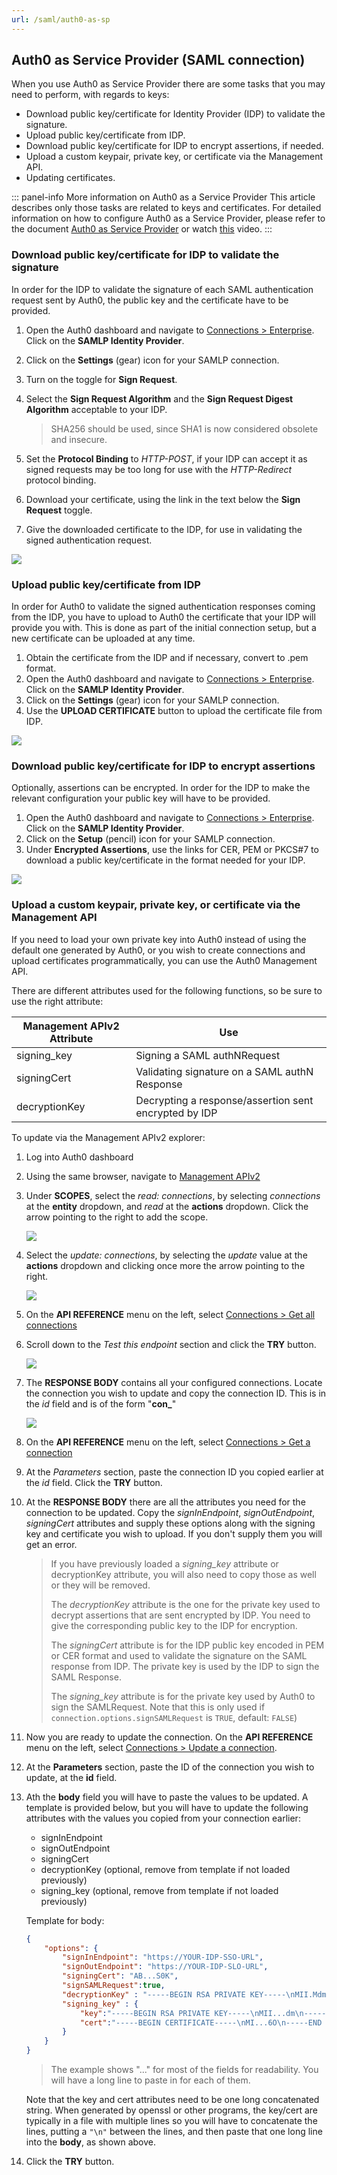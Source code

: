 ```yaml
---
url: /saml/auth0-as-sp
---
```


## Auth0 as Service Provider (SAML connection)

When you use Auth0 as Service Provider there are some tasks that you may need to perform, with regards to keys:
+ Download public key/certificate for Identity Provider (IDP) to validate the signature.
+ Upload public key/certificate from IDP.
+ Download public key/certificate for IDP to encrypt assertions, if needed.
+ Upload a custom keypair, private key, or certificate via the Management API.
+ Updating certificates.

::: panel-info More information on Auth0 as a Service Provider
This article describes only those tasks are related to keys and certificates. For detailed information on how to configure Auth0 as a Service Provider, please refer to the document [Auth0 as Service Provider](/saml-sp-generic) or watch [this](/saml-configuration#configuring-auth0-as-a-service-provider) video.
:::

### Download public key/certificate for IDP to validate the signature

In order for the IDP to validate the signature of each SAML authentication request sent by Auth0, the public key and the certificate have to be provided.

1. Open the Auth0 dashboard and navigate to [Connections > Enterprise](${uiURL}/#/connections/enterprise). Click on the __SAMLP Identity Provider__.
2. Click on the __Settings__ (gear) icon for your SAMLP connection.
3. Turn on the toggle for __Sign Request__.
4. Select the __Sign Request Algorithm__ and the __Sign Request Digest Algorithm__ acceptable to your IDP.

	> SHA256 should be used, since SHA1 is now considered obsolete and insecure.

5. Set the __Protocol Binding__ to _HTTP-POST_, if your IDP can accept it as signed requests may be too long for use with the _HTTP-Redirect_ protocol binding.
6. Download your certificate, using the link in the text below the __Sign Request__ toggle.
7. Give the downloaded certificate to the IDP, for use in validating the signed authentication request.

![](media/articles/public-key-cryptography/sp-download-cert.png)

### Upload public key/certificate from IDP

In order for Auth0 to validate the signed authentication responses coming from the IDP, you have to upload to Auth0 the certificate that your IDP will provide you with. This is done as part of the initial connection setup, but a new certificate can be uploaded at any time.

1. Obtain the certificate from the IDP and if necessary, convert to .pem format.
2. Open the Auth0 dashboard and navigate to [Connections > Enterprise](${uiURL}/#/connections/enterprise). Click on the __SAMLP Identity Provider__.
3. Click on the __Settings__ (gear) icon for your SAMLP connection.
4. Use the __UPLOAD CERTIFICATE__ button to upload the certificate file from IDP.

![](media/articles/public-key-cryptography/sp-upload-cert.png)

### Download public key/certificate for IDP to encrypt assertions

Optionally, assertions can be encrypted. In order for the IDP to make the relevant configuration your public key will have to be provided. 

1. Open the Auth0 dashboard and navigate to [Connections > Enterprise](${uiURL}/#/connections/enterprise). Click on the __SAMLP Identity Provider__.
2. Click on the __Setup__ (pencil) icon for your SAMLP connection.
3. Under __Encrypted Assertions__, use the links for CER, PEM or PKCS#7 to download a public key/certificate in the format needed for your IDP.

![](media/articles/public-key-cryptography/sp-encrypted-assertions.png)

### Upload a custom keypair, private key, or certificate via the Management API

If you need to load your own private key into Auth0 instead of using the default one generated by Auth0, or you wish to create connections and upload certificates programmatically, you can use the Auth0 Management API. 

There are different attributes used for the following functions, so be sure to use the right attribute:

| Management APIv2 Attribute | Use  |
| -------------------------- | ---- |
| signing_key                | Signing a SAML authNRequest |
| signingCert                | Validating signature on a SAML authN Response |
| decryptionKey              | Decrypting a response/assertion sent encrypted by IDP |

To update via the Management APIv2 explorer:

1. Log into Auth0 dashboard
2. Using the same browser, navigate to [Management APIv2](https://auth0.com/docs/api/v2)
3. Under __SCOPES__, select the _read: connections_, by selecting _connections_ at the __entity__ dropdown, and _read_ at the __actions__ dropdown. Click the arrow pointing to the right to add the scope.

	![](media/articles/public-key-cryptography/mgmt-api-scope-read-conn.png)

4. Select the _update: connections_, by selecting the _update_ value at the __actions__ dropdown and clicking once more the arrow pointing to the right.

	![](media/articles/public-key-cryptography/mgmt-api-scope-update-conn.png)

5. On the __API REFERENCE__ menu on the left, select [Connections > Get all connections](/api/v2#!/Connections/get_connections)

6. Scroll down to the _Test this endpoint_ section and click the __TRY__ button.

	![](media/articles/public-key-cryptography/mgmt-api-get-conn-try.png)

7. The __RESPONSE BODY__ contains all your configured connections. Locate the connection you wish to update and copy the connection ID. This is in the _id_ field and is of the form "**con_**_<alphanumeric>_"

	![](media/articles/public-key-cryptography/mgmt-api-get-conn-id.png)

8. On the __API REFERENCE__ menu on the left, select [Connections > Get a connection](/api/v2#!/Connections/get_connections_by_id)

9. At the _Parameters_ section, paste the connection ID you copied earlier at the _id_ field. Click the __TRY__ button.

10. At the __RESPONSE BODY__ there are all the attributes you need for the connection to be updated. Copy the _signInEndpoint_, _signOutEndpoint_, _signingCert_ attributes and supply these options along with the signing key and certificate you wish to upload. If you don't supply them you will get an error.

	> If you have previously loaded a *signing_key* attribute or decryptionKey attribute, you will also need to copy those as well or they will be removed.
	>
	> The _decryptionKey_ attribute is the one for the private key used to decrypt assertions that are sent encrypted by IDP. You need to give the corresponding public key to the IDP for encryption.
	>
	> The _signingCert_ attribute is for the IDP public key encoded in PEM or CER format and used to validate the signature on the SAML response from IDP. The private key is used by the IDP to sign the SAML Response.
	>
	> The *signing_key* attribute is for the private key used by Auth0 to sign the SAMLRequest. Note that this is only used if `connection.options.signSAMLRequest` is `TRUE`, default: `FALSE`)

11. Now you are ready to update the connection. On the __API REFERENCE__ menu on the left, select [Connections > Update a connection](/api/v2#!/Connections/patch_connections_by_id).

12. At the __Parameters__ section, paste the ID of the connection you wish to update, at the __id__ field. 

13. Ath the __body__ field you will have to paste the values to be updated. A template is provided below, but you will have to update the following attributes with the values you copied from your connection earlier:
	+ signInEndpoint
	+ signOutEndpoint
	+ signingCert
	+ decryptionKey (optional, remove from template if not loaded previously)
	+ signing_key (optional, remove from template if not loaded previously)

	Template for body:

	```json
	{
		"options": {
			"signInEndpoint": "https://YOUR-IDP-SSO-URL",
			"signOutEndpoint": "https://YOUR-IDP-SLO-URL",
			"signingCert": "AB...S0K",
			"signSAMLRequest":true,
			"decryptionKey" : "-----BEGIN RSA PRIVATE KEY-----\nMII.Mdm\n-----END RSA PRIVATE KEY-----\n" ,
			"signing_key" : {
				"key":"-----BEGIN RSA PRIVATE KEY-----\nMII...dm\n-----END RSA PRIVATE KEY-----\n",
				"cert":"-----BEGIN CERTIFICATE-----\nMI...6O\n-----END CERTIFICATE-----\n"
			}
		}
	}
	```

	> The example shows "..." for most of the fields for readability. You will have a long line to paste in for each of them.

	Note that the key and cert attributes need to be one long concatenated string. When generated by openssl or other programs, the key/cert are typically in a file with multiple lines so you will have to concatenate the lines, putting a `"\n"` between the lines, and then paste that one long line into the __body__, as shown above.

14. Click the __TRY__ button.
